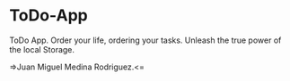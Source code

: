 # ToDo-App
ToDo App. Order your life, ordering your tasks.
Unleash the true power of the local Storage.

=>Juan Miguel Medina Rodriguez.<=

